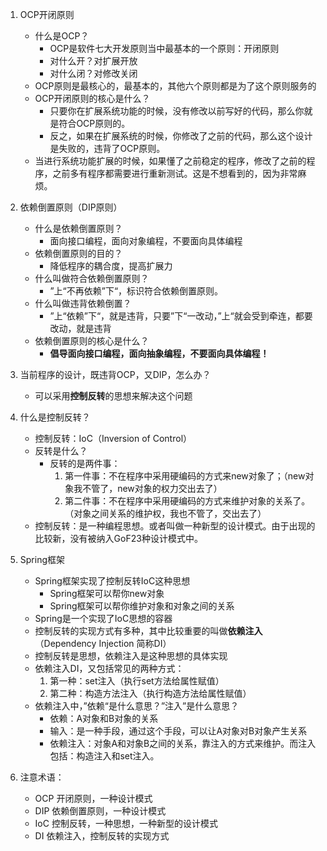 1. OCP开闭原则
    - 什么是OCP？
      - OCP是软件七大开发原则当中最基本的一个原则：开闭原则
      - 对什么开？对扩展开放
      - 对什么闭？对修改关闭
    - OCP原则是最核心的，最基本的，其他六个原则都是为了这个原则服务的
    - OCP开闭原则的核心是什么？
      - 只要你在扩展系统功能的时候，没有修改以前写好的代码，那么你就是符合OCP原则的。
      - 反之，如果在扩展系统的时候，你修改了之前的代码，那么这个设计是失败的，违背了OCP原则。
    - 当进行系统功能扩展的时候，如果懂了之前稳定的程序，修改了之前的程序，之前多有程序都需要进行重新测试。这是不想看到的，因为非常麻烦。
2. 依赖倒置原则（DIP原则）
   - 什么是依赖倒置原则？
     - 面向接口编程，面向对象编程，不要面向具体编程
   - 依赖倒置原则的目的？
     - 降低程序的耦合度，提高扩展力
   - 什么叫做符合依赖倒置原则？
     - ”上“不再依赖”下“，标识符合依赖倒置原则。
   - 什么叫做违背依赖倒置？
     - ”上“依赖”下“，就是违背，只要”下“一改动，”上“就会受到牵连，都要改动，就是违背
   - 依赖倒置原则的核心是什么？
     - **倡导面向接口编程，面向抽象编程，不要面向具体编程！**
3. 当前程序的设计，既违背OCP，又DIP，怎么办？
   - 可以采用**控制反转**的思想来解决这个问题
4. 什么是控制反转？
   - 控制反转：IoC（Inversion of Control）
   - 反转是什么？
     - 反转的是两件事：
       1. 第一件事：不在程序中采用硬编码的方式来new对象了；（new对象我不管了，new对象的权力交出去了）
       2. 第二件事：不在程序中采用硬编码的方式来维护对象的关系了。（对象之间关系的维护权，我也不管了，交出去了）
   - 控制反转：是一种编程思想。或者叫做一种新型的设计模式。由于出现的比较新，没有被纳入GoF23种设计模式中。

5. Spring框架
   - Spring框架实现了控制反转IoC这种思想
     - Spring框架可以帮你new对象
     - Spring框架可以帮你维护对象和对象之间的关系
   - Spring是一个实现了IoC思想的容器
   - 控制反转的实现方式有多种，其中比较重要的叫做**依赖注入**（Dependency Injection 简称DI）
   - 控制反转是思想，依赖注入是这种思想的具体实现
   - 依赖注入DI，又包括常见的两种方式：
     1. 第一种：set注入（执行set方法给属性赋值）
     2. 第二种：构造方法注入（执行构造方法给属性赋值）
   - 依赖注入中，”依赖“是什么意思？”注入”是什么意思？
     - 依赖：A对象和B对象的关系
     - 输入：是一种手段，通过这个手段，可以让A对象对B对象产生关系
     - 依赖注入：对象A和对象B之间的关系，靠注入的方式来维护。而注入包括：构造注入和set注入。

6. 注意术语：
   - OCP 开闭原则，一种设计模式
   - DIP 依赖倒置原则，一种设计模式
   - IoC 控制反转，一种思想，一种新型的设计模式
   - DI 依赖注入，控制反转的实现方式